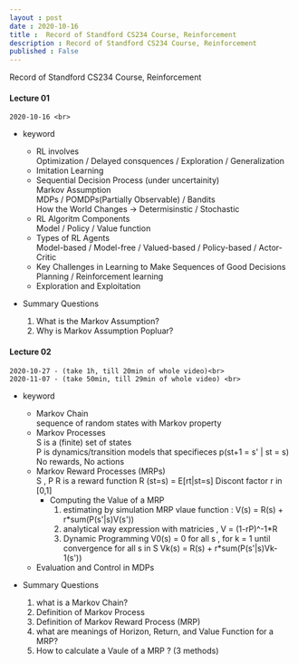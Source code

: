 ```yaml
---
layout : post 
date : 2020-10-16
title :  Record of Standford CS234 Course, Reinforcement
description : Record of Standford CS234 Course, Reinforcement
published : False
--- 
```


Record of Standford CS234 Course, Reinforcement

#### Lecture 01 
    2020-10-16 <br>
* keyword <br>
    - RL involves <br>
        Optimization / Delayed consquences / Exploration / Generalization 
    - Imitation Learning <br>
    - Sequential Decision Process (under uncertainity)<br>
        Markov Assumption <br>
        MDPs / POMDPs(Partially Observable) / Bandits <br>
        How the World Changes -> Determisinstic / Stochastic<br>
    - RL Algoritm Components <br>
        Model / Policy / Value function  <br>
    - Types of RL Agents <br>
        Model-based / Model-free / Valued-based / Policy-based / Actor-Critic<br>
    - Key Challenges in Learning to Make Sequences of Good Decisions <br>
        Planning / Reinforcement learning <br>
    - Exploration and Exploitation <br>

* Summary Questions <br>
    1. What is the Markov Assumption? <br>
    2. Why is Markov Assumption Popluar? 

#### Lecture 02 
    2020-10-27 - (take 1h, till 20min of whole video)<br>
    2020-11-07 - (take 50min, till 29min of whole video) <br>

* keyword <br>
    - Markov Chain  <br>
        sequence of random states with Markov property 
    - Markov Processes  <br>
        S is a (finite) set of states <br> 
        P is dynamics/transition models that specifieces p(st+1 = s' | st = s)
        No rewards, No actions 
    - Markov Reward Processes (MRPs) <br>
        S , P 
        R is a reward function R (st=s) = E[rt|st=s]
        Discont factor r in [0,1]
        - Computing the Value of a MRP 
            1. estimating by simulation 
                MRP vlaue function  : V(s) = R(s) + r*sum(P(s'|s)V(s'))
            2. analytical way 
                expression with matricies , V = (1-rP)^-1*R
            3. Dynamic Programming 
                V0(s) = 0 for all s , for k = 1 until convergence 
                    for all s in S 
                        Vk(s) = R(s) + r*sum(P(s'|s)Vk-1(s'))
    - Evaluation and Control in MDPs 



* Summary Questions <br>
    1. what is a Markov Chain? <br>
    2. Definition of Markov Process <br>
    3. Definition of Markov Reward Process (MRP) <br>
    4. what are meanings of Horizon, Return, and Value Function for a MRP? <br>
    5. How to calculate a Vaule of a MRP ? (3 methods)
    

